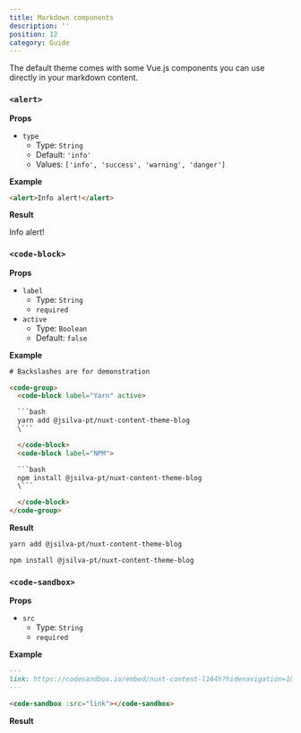 ```yaml
---
title: Markdown components
description: ''
position: 12
category: Guide
---
```


The default theme comes with some Vue.js components you can use directly in your markdown content.

### `<alert>`

**Props**

- `type`
  - Type: `String`
  - Default: `'info'`
  - Values: `['info', 'success', 'warning', 'danger']`

**Example**

```md
<alert>Info alert!</alert>
```

**Result**

<alert>Info alert!</alert>

### `<code-block>`

**Props**

- `label`
  - Type: `String`
  - `required`
- `active`
  - Type: `Boolean`
  - Default: `false`

**Example**

```html
# Backslashes are for demonstration

<code-group>
  <code-block label="Yarn" active>

  ```bash
  yarn add @jsilva-pt/nuxt-content-theme-blog
  \```

  </code-block>
  <code-block label="NPM">

  ```bash
  npm install @jsilva-pt/nuxt-content-theme-blog
  \```

  </code-block>
</code-group>
```

**Result**

<code-group>
  <code-block label="Yarn" active>

  ```bash
  yarn add @jsilva-pt/nuxt-content-theme-blog
  ```

  </code-block>
  <code-block label="NPM">

  ```bash
  npm install @jsilva-pt/nuxt-content-theme-blog
  ```

  </code-block>
</code-group>

### `<code-sandbox>`

**Props**

- `src`
  - Type: `String`
  - `required`

**Example**

```md
---
link: https://codesandbox.io/embed/nuxt-content-l164h?hidenavigation=1&theme=dark
---

<code-sandbox :src="link"></code-sandbox>
```

**Result**

<code-sandbox src="https://codesandbox.io/embed/nuxt-content-l164h?hidenavigation=1&theme=dark"></code-sandbox>
